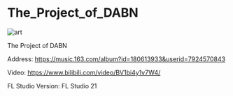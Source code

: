 # The_Project_of_DABN

![art](https://github.com/quxianp/The_Project_of_DABN/assets/123958112/b42469f7-e891-4258-bdc0-c3225d5a4ae3)

The Project of DABN


Address: https://music.163.com/album?id=180613933&userid=7924570843


Video: https://www.bilibili.com/video/BV1bi4y1v7W4/


FL Studio Version: FL Studio 21
